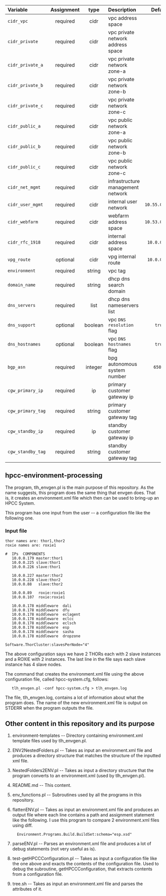| **Variable**                | **Assignment** | **type**  | **Description**                   | **Default**    |
| :------------------------   | :------------: | :-------: | :------------------------------   | :----------:   |
| `cidr_vpc`                  | required       | cidr      | vpc address space                 |                |
| `cidr_private`              | required       | cidr      | vpc private network address space |                |
| `cidr_private_a`            | required       | cidr      | vpc private network zone-a        |                |
| `cidr_private_b`            | required       | cidr      | vpc private network zone-b        |                |
| `cidr_private_c`            | required       | cidr      | vpc private network zone-c        |                |
| `cidr_public_a`             | required       | cidr      | vpc public network zone-a         |                |
| `cidr_public_b`             | required       | cidr      | vpc public network zone-b         |                |
| `cidr_public_c`             | required       | cidr      | vpc public network zone-c         |                |
| `cidr_net_mgmt`             | required       | cidr      | infrastructure management network |                |
| `cidr_user_mgmt`            | required       | cidr      | internal user network             | `10.55.0.0/16` |
| `cidr_webfarm`              | required       | cidr      | webfarm address space             | `10.53.0.0/16` |
| `cidr_rfc_1918`             | required       | cidr      | internal address space            | `10.0.0.0/8`   |
| `vpg_route`                 | optional       | cidr      | vpg internal route                | `10.0.0.0/8`   |
| `environment`               | required       | string    | vpc tag                           |                |
| `domain_name`               | required       | string    | dhcp dns search domain            |                |
| `dns_servers`               | required       | list      | dhcp dns nameservers list         |                |
| `dns_support`               | optional       | boolean   | vpc `DNS resolution` flag         | `true`         |
| `dns_hostnames`             | optional       | boolean   | vpc `DNS hostnames` flag          | `true`         |
| `bgp_asn`                   | required       | integer   | bpg autonomous system number      | `65000`        |
| `cgw_primary_ip`            | required       | ip        | primary customer gateway ip       |                |
| `cgw_primary_tag`           | required       | string    | primary customer gateway tag      |                |
| `cgw_standby_ip`            | required       | ip        | standby customer gateway ip       |                |
| `cgw_standby_tag`           | required       | string    | standby customer gateway tag      |                |

## hpcc-environment-processing

The program, tlh_envgen.pl is the main purpose of this repository. As the name suggests, this program does the same thing that envgen does. That is, it creates an environment.xml file which then can be used to bring-up an HPCC System.

This program has one input from the user -- a configuration file like the following one.

### Input file

    thor names are: thor1,thor2
    roxie names are: roxie1

    #  IPs  COMPONENTS
       10.0.0.179 master:thor1
       10.0.0.225 slave:thor1
       10.0.0.226 slave:thor1

       10.0.0.227 master:thor2
       10.0.0.228 slave:thor2
       10.0.0.88   slave:thor2

       10.0.0.89   roxie:roxie1
       10.0.0.107  roxie:roxie1

       10.0.0.178 middleware  dali
       10.0.0.178 middleware  dfu
       10.0.0.178 middleware  eclagent
       10.0.0.178 middleware  eclcc
       10.0.0.178 middleware  eclsch
       10.0.0.178 middleware  esp
       10.0.0.178 middleware  sasha
       10.0.0.178 middleware  dropzone

    Software.ThorCluster:slavesPerNode="4"

The above configuration says we have 2 THORs each with 2 slave instances and a ROXIE with 2 instances. The last line in the file says each slave instance has 4 slave nodes.

The command that creates the environment.xml file using the above configuration file, called hpcc-system.cfg, follows:

       tlh_envgen.pl -conf hpcc-system.cfg > tlh_envgen.log

The file, tlh_envgen.log, contains a lot of information about what the program does. The name of the new environment.xml file is output on STDERR when the program outputs the file.

## Other content in this repository and its purpose

1. environment-templates -- Directory containing environment.xml template files used by tlh_envgen.pl.
2. ENV2NestedFolders.pl -- Takes as input an environment.xml file and produces a directory structure that matches the structure of the inputted xml file.
3. NestedFolders2ENV.pl -- Takes as input a directory structure that the program converts to an environment.xml (used by tlh_envgen.pl).
4. README.md -- This content.
5. env_functions.pl -- Subroutines used by all the programs in this repository.
6. flattenENV.pl -- Takes as input an environment.xml file and produces an output file where each line contains a path and assignment statement like the following. I use this program to compare 2 environment.xml files using diff.

         Environment.Programs.Build.BuildSet:schema="esp.xsd"


7. parseENV.pl -- Parses an environment.xml file and produces a lot of debug statements (not very useful as is).
8. test-getHPCCConfiguration.pl -- Takes as input a configuration file like the one above and exacts the contents of the configuration file. Used to debug the subroutine, getHPCCConfiguration, that extracts contents from a configuration file.
9. tree.sh -- Takes as input an environment.xml file and parses the attributes of it.

